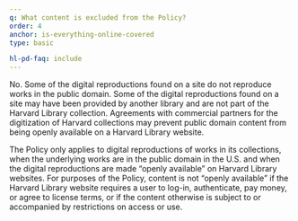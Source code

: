 ```yaml
---
q: What content is excluded from the Policy?
order: 4
anchor: is-everything-online-covered
type: basic

hl-pd-faq: include
---
```

No. Some of the digital reproductions found on a site do not reproduce works in the public domain. Some of the digital reproductions found on a site may have been provided by another library and are not part of the Harvard Library collection. Agreements with commercial partners for the digitization of Harvard collections may prevent public domain content from being openly available on a Harvard Library website.

The Policy only applies to digital reproductions of works in its collections, when the underlying works are in the public domain in the U.S. and when the digital reproductions are made “openly available” on Harvard Library websites. For purposes of the Policy, content is not “openly available” if the Harvard Library website requires a user to log-in, authenticate, pay money, or agree to license terms, or if the content otherwise is subject to or accompanied by restrictions on access or use.
